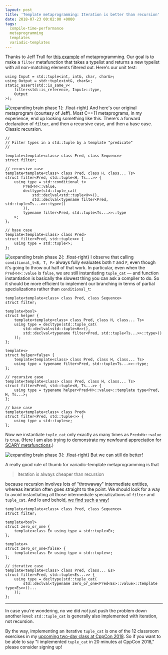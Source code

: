 ```yaml
---
layout: post
title: 'Template metaprogramming: Iteration is better than recursion'
date: 2018-07-23 00:02:00 +0000
tags:
  compile-time-performance
  metaprogramming
  templates
  variadic-templates
---
```


Thanks to Jeff Trull for [this example](https://github.com/jefftrull/coroutine_experiments/blob/f86c720/meta.hpp#L62-L80)
of metaprogramming. Our goal is to make a `filter` metafunction that takes a typelist and returns a new typelist with
all non-matching elements filtered out. Here's our unit test:

    using Input = std::tuple<int, int&, char, char&>;
    using Output = std::tuple<int&, char&>;
    static_assert(std::is_same_v<
        filter<std::is_reference, Input>::type,
        Output
    >);

![expanding brain phase 1](/blog/images/2018-07-23-expanding-brain-phase-1.jpg){: .float-right}
And here's our original metaprogram (courtesy of Jeff). Most C++11 metaprograms, in my experience,
end up looking something like this. There's a forward declaration of `filter`, and then a recursive
case, and then a base case. Classic recursion.

    //
    // Filter types in a std::tuple by a template "predicate"
    //

    template<template<class> class Pred, class Sequence>
    struct filter;

    // recursive case
    template<template<class> class Pred, class H, class... Ts>
    struct filter<Pred, std::tuple<H, Ts...>> {
        using type = std::conditional_t<
            Pred<H>::value,
            decltype(std::tuple_cat(
                std::declval<std::tuple<H>>(),
                std::declval<typename filter<Pred, std::tuple<Ts...>>::type>()
            )),
            typename filter<Pred, std::tuple<Ts...>>::type
        >;
    };

    // base case
    template<template<class> class Pred>
    struct filter<Pred, std::tuple<>> {
        using type = std::tuple<>;
    };

![expanding brain phase 2](/blog/images/2018-07-23-expanding-brain-phase-2.jpg){: .float-right}
I observe that calling `conditional_t<B, T, F>` always fully evaluates both `T` and `F`,
even though it's going to throw out half of that work. In particular, even when the `Pred<H>::value`
is `false`, we are still instantiating `tuple_cat` — and function instantiation is basically the slowest
thing you can ask a compiler to do. So it should be more efficient to implement our branching in terms
of partial specializations rather than `conditional_t`:

    template<template<class> class Pred, class Sequence>
    struct filter;

    template<bool>
    struct helper {
        template<template<class> class Pred, class H, class... Ts>
        using type = decltype(std::tuple_cat(
            std::declval<std::tuple<H>>(),
            std::declval<typename filter<Pred, std::tuple<Ts...>>::type>()
        ));
    };

    template<>
    struct helper<false> {
        template<template<class> class Pred, class H, class... Ts>
        using type = typename filter<Pred, std::tuple<Ts...>>::type;
    };

    // recursive case
    template<template<class> class Pred, class H, class... Ts>
    struct filter<Pred, std::tuple<H, Ts...>> {
        using type = typename helper<Pred<H>::value>::template type<Pred, H, Ts...>;
    };

    // base case
    template<template<class> class Pred>
    struct filter<Pred, std::tuple<>> {
        using type = std::tuple<>;
    };

Now we instantiate `tuple_cat` only exactly as many times as `Pred<H>::value` is `true`.
(Here I am also trying to demonstrate my newfound appreciation for
[SCARY metafunctions](/blog/2018/07/09/scary-metafunctions/).)

![expanding brain phase 3](/blog/images/2018-07-23-expanding-brain-phase-3.jpg){: .float-right}
But we can still do better!

A really good rule of thumb for variadic-template metaprogramming is that

> Iteration is always cheaper than recursion

because recursion involves lots of "throwaway" intermediate entities, whereas iteration
often goes straight to the point. We should look for a way to avoid instantiating
all those intermediate specializations of `filter` and `tuple_cat`. And lo and behold,
[we find such a way!](https://wandbox.org/permlink/x9MKTFdc6DJXkGsj)

    template<template<class> class Pred, class Sequence>
    struct filter;

    template<bool>
    struct zero_or_one {
        template<class E> using type = std::tuple<E>;
    };

    template<>
    struct zero_or_one<false> {
        template<class E> using type = std::tuple<>;
    };

    // iterative case
    template<template<class> class Pred, class... Es>
    struct filter<Pred, std::tuple<Es...>> {
        using type = decltype(std::tuple_cat(
            std::declval<typename zero_or_one<Pred<Es>::value>::template type<Es>>()...
        ));
    };

----

In case you're wondering, no we did *not* just push the problem down another level: `std::tuple_cat` is
generally also implemented with iteration, not recursion.

By the way, implementing an iterative `tuple_cat`
is one of the 12 classroom exercises in my [upcoming two-day class at CppCon 2018](https://cppcon.org/the-standard-library-from-scratch/).
So if you want to be able to say "I implemented `tuple_cat` in 20 minutes at CppCon 2018," please consider signing up!
